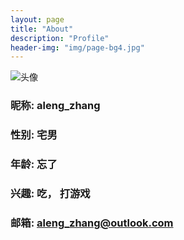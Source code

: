 ```yaml
---
layout: page
title: "About"
description: "Profile"
header-img: "img/page-bg4.jpg"
---
```


![头像](http://osrqgo6n4.bkt.clouddn.com/aleng.jpg)

### 昵称: aleng_zhang

### 性别: 宅男

### 年龄: 忘了

### 兴趣: 吃， 打游戏

### 邮箱: aleng_zhang@outlook.com